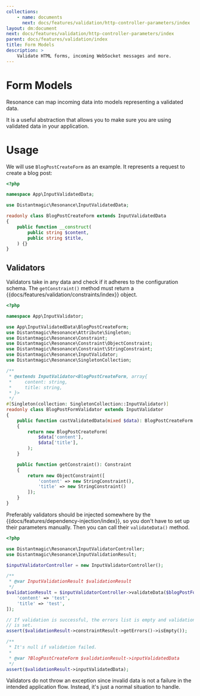 ```yaml
---
collections: 
    - name: documents
      next: docs/features/validation/http-controller-parameters/index
layout: dm:document
next: docs/features/validation/http-controller-parameters/index
parent: docs/features/validation/index
title: Form Models
description: >
    Validate HTML forms, incoming WebSocket messages and more.
---
```


# Form Models

Resonance can map incoming data into models representing a validated data.

It is a useful abstraction that allows you to make sure you are using validated
data in your application.

# Usage

We will use `BlogPostCreateForm` as an example. It represents a request to
create a blog post:

```php
<?php

namespace App\InputValidatedData;

use Distantmagic\Resonance\InputValidatedData;

readonly class BlogPostCreateForm extends InputValidatedData
{
    public function __construct(
        public string $content,
        public string $title,
    ) {}
}

```

## Validators

Validators take in any data and check if it adheres to the configuration 
schema. The `getConstraint()` method must return a 
{{docs/features/validation/constraints/index}} object.

```php
<?php

namespace App\InputValidator;

use App\InputValidatedData\BlogPostCreateForm;
use Distantmagic\Resonance\Attribute\Singleton;
use Distantmagic\Resonance\Constraint;
use Distantmagic\Resonance\Constraint\ObjectConstraint;
use Distantmagic\Resonance\Constraint\StringConstraint;
use Distantmagic\Resonance\InputValidator;
use Distantmagic\Resonance\SingletonCollection;

/**
 * @extends InputValidator<BlogPostCreateForm, array{
 *     content: string,
 *     title: string,
 * }>
 */
#[Singleton(collection: SingletonCollection::InputValidator)]
readonly class BlogPostFormValidator extends InputValidator
{
    public function castValidatedData(mixed $data): BlogPostCreateForm
    {
        return new BlogPostCreateForm(
            $data['content'],
            $data['title'],
        );
    }

    public function getConstraint(): Constraint
    {
        return new ObjectConstraint([
            'content' => new StringConstraint(),
            'title' => new StringConstraint()
        ]);
    }
}
```

Preferably validators should be injected somewhere by the 
{{docs/features/dependency-injection/index}}, so you don't have to set up their 
parameters manually. Then you can call their `validateData()` method.

```php
<?php

use Distantmagic\Resonance\InputValidatorController;
use Distantmagic\Resonance\InputValidationResult;

$inputValidatorController = new InputValidatorController();

/**
 * @var InputValidationResult $validationResult
 */
$validationResult = $inputValidatorController->validateData($blogPostFormValidator, [
    'content' => 'test',
    'title' => 'test',
]);

// If validation is successful, the errors list is empty and validation data
// is set.
assert($validationResult->constraintResult->getErrors()->isEmpty());

/**
 * It's null if validation failed.
 * 
 * @var ?BlogPostCreateForm $validationResult->inputValidatedData
 */
assert($validationResult->inputValidatedData);
```

Validators do not throw an exception since invalid data is not a failure in the
intended application flow. Instead, it's just a normal situation to handle.
